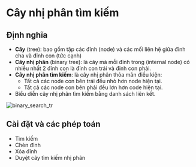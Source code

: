 # Cây nhị phân tìm kiếm
## Định nghĩa
* **Cây** (tree): bao gồm tập các đỉnh (node) và các mối liên hệ giữa đỉnh cha và đỉnh con (tức cạnh)
* **Cây nhị phân** (binary tree): là cây mà mỗi đỉnh trong (internal node) có nhiều nhất 2 đỉnh con là đỉnh con trái và đỉnh con phải.
* **Cây nhị phân tìm kiếm**: là cây nhị phân thỏa mãn điều kiện:
  * Tất cả các node con bên trái đều nhỏ hơn node hiện tại.
  * Tất cả các node con bên phải đều lơn hơn code hiện tại.
* Biểu diễn cây nhị phân tìm kiếm bằng danh sách liên kết.

![binary_search_tr](https://user-images.githubusercontent.com/63502091/189054665-701c8356-0beb-45ab-8701-019095ecf988.png)

## Cài đặt và các phép toán
* Tìm kiếm 
* Chèn đỉnh
* Xóa đỉnh
* Duyệt cây tìm kiếm nhị phân 
